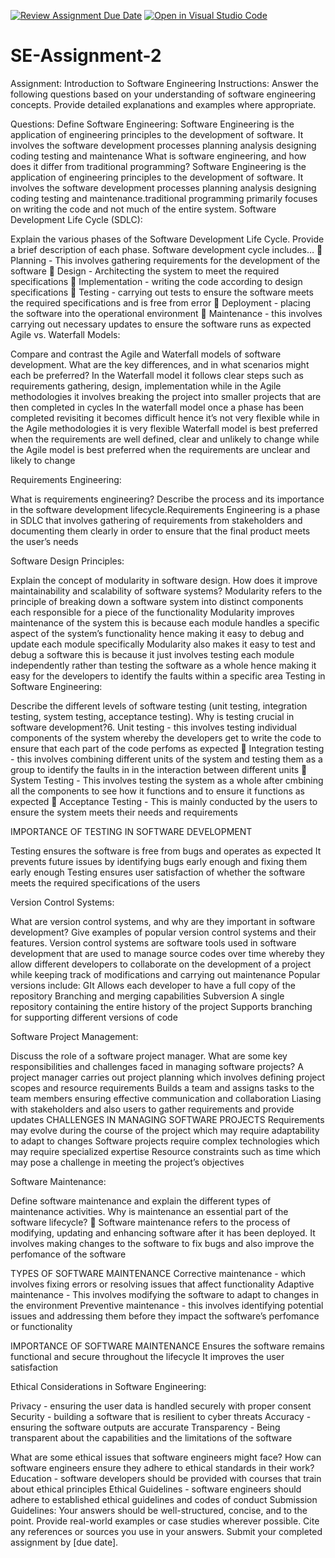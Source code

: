 [![Review Assignment Due Date](https://classroom.github.com/assets/deadline-readme-button-24ddc0f5d75046c5622901739e7c5dd533143b0c8e959d652212380cedb1ea36.svg)](https://classroom.github.com/a/-ucQIGTc)
[![Open in Visual Studio Code](https://classroom.github.com/assets/open-in-vscode-718a45dd9cf7e7f842a935f5ebbe5719a5e09af4491e668f4dbf3b35d5cca122.svg)](https://classroom.github.com/online_ide?assignment_repo_id=15245454&assignment_repo_type=AssignmentRepo)
# SE-Assignment-2
Assignment: Introduction to Software Engineering
Instructions:
Answer the following questions based on your understanding of software engineering concepts. Provide detailed explanations and examples where appropriate.

Questions:
Define Software Engineering:
Software Engineering is the application of engineering principles to the development of software. It involves the software development processes planning analysis designing coding testing and maintenance
What is software engineering, and how does it differ from traditional programming?
Software Engineering is the application of engineering principles to the development of software. It involves the software development processes planning analysis designing coding testing and maintenance.traditional programming primarily focuses on writing the code and not much of the entire system.
Software Development Life Cycle (SDLC):

Explain the various phases of the Software Development Life Cycle. Provide a brief description of each phase.
 Software development cycle includes…
	Planning - This involves gathering requirements for the development of the software 
	Design - Architecting the system to meet the required specifications
	Implementation - writing the code according to design specifications
	Testing -  carrying out tests to ensure the software meets the required specifications and is free from error
	Deployment - placing the software into the operational environment
	Maintenance - this involves carrying out necessary updates to ensure the software runs as expected
Agile vs. Waterfall Models:
 
Compare and contrast the Agile and Waterfall models of software development. What are the key differences, and in what scenarios might each be preferred?
In the Waterfall model it follows clear steps such as requirements gathering, design, implementation while in the Agile methodologies it involves breaking the project into smaller projects that are then completed in cycles
In the waterfall model once a phase has been completed revisiting it becomes difficult hence it’s not very flexible while in the Agile methodologies it is very flexible
Waterfall model is best preferred when the requirements are well defined, clear and unlikely to change while the Agile model is best preferred when the requirements are unclear and likely to change

Requirements Engineering:

What is requirements engineering? Describe the process and its importance in the software development lifecycle.Requirements Engineering is a phase in SDLC that involves gathering of requirements from stakeholders and documenting them clearly in order to ensure that the final product meets the user’s needs

Software Design Principles:

Explain the concept of modularity in software design. How does it improve maintainability and scalability of software systems?
Modularity refers to the principle of breaking down  a software system into distinct components each responsible for a piece of the functionality
Modularity improves maintenance of the system this is because each module handles a specific aspect of the system’s functionality hence making it easy to debug and update each module specifically
Modularity also makes it easy to test and debug a software this is because it just involves testing each module independently rather than testing the software as a whole hence making it easy for the developers to identify the faults within a specific area
Testing in Software Engineering:

Describe the different levels of software testing (unit testing, integration testing, system testing, acceptance testing). Why is testing crucial in software development?6. Unit testing - this involves testing individual components of the system whereby the developers get to write the code to ensure that each part of the code perfoms as expected
	Integration testing - this involves combining different units of the system and testing them as a group to identify the faults in in the interaction between different units
	System Testing  - This involves testing the system as a whole after cmbining all the components to see how it functions and to ensure it functions as expected
	Acceptance Testing  - This is mainly conducted by the users to ensure the system meets their needs and requirements

IMPORTANCE OF TESTING IN SOFTWARE DEVELOPMENT

Testing ensures the software is free from bugs and operates as expected
It prevents future issues by identifying bugs early enough and fixing them early enough 
Testing ensures user satisfaction of whether the software meets the required specifications of the users


Version Control Systems:

What are version control systems, and why are they important in software development? Give examples of popular version control systems and their features.
 Version control systems are software tools used in software development that are used to manage source codes over time whereby they allow different developers to collaborate on the development of a project while keeping track of modifications and carrying out maintenance
Popular versions include:
GIt
Allows each developer to have a full copy of the repository
Branching and merging capabilities
  Subversion
A single repository containing the entire history of the project
Supports branching for supporting different versions of code

Software Project Management:

Discuss the role of a software project manager. What are some key responsibilities and challenges faced in managing software projects?
 A project manager carries out project planning which involves defining project scopes and resource requirements
Builds a team and assigns tasks to the team members ensuring effective communication and collaboration
Liasing with stakeholders and also users to gather requirements and provide updates
CHALLENGES IN MANAGING SOFTWARE PROJECTS
Requirements may evolve during the course of the project which may require adaptability to adapt to changes
Software projects require complex technologies which may require specialized expertise
Resource constraints  such as time which may pose a challenge in meeting the project’s objectives


Software Maintenance:

Define software maintenance and explain the different types of maintenance activities. Why is maintenance an essential part of the software lifecycle?
	Software maintenance refers to the process of modifying, updating and enhancing software after it has been deployed. It involves making changes to the software to fix bugs and also improve the perfomance of the software
 
TYPES OF SOFTWARE MAINTENANCE
Corrective maintenance - which involves fixing errors or resolving issues that affect functionality
Adaptive maintenance - This involves modifying the software to adapt to changes in the environment
Preventive maintenance - this involves identifying potential issues and addressing them before they impact the software’s perfomance or functionality

IMPORTANCE OF SOFTWARE MAINTENANCE
Ensures the software remains functional and secure throughout the lifecycle
It improves the user satisfaction


Ethical Considerations in Software Engineering:

Privacy - ensuring the user data is handled securely with proper consent
Security - building a software that is resilient to cyber threats
Accuracy - ensuring the software outputs are accurate
Transparency - Being transparent about the capabilities and the limitations of the software

What are some ethical issues that software engineers might face? How can software engineers ensure they adhere to ethical standards in their work?
Education -  software developers should be provided with courses that train about ethical principles
Ethical Guidelines - software engineers should adhere to established ethical guidelines and codes of conduct
Submission Guidelines:
Your answers should be well-structured, concise, and to the point.
Provide real-world examples or case studies wherever possible.
Cite any references or sources you use in your answers.
Submit your completed assignment by [due date].
